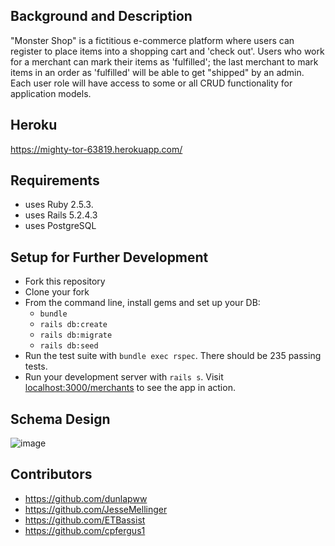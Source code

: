 ## Background and Description

"Monster Shop" is a fictitious e-commerce platform where users can register to place items into a shopping cart and 'check out'. Users who work for a merchant can mark their items as 'fulfilled'; the last merchant to mark items in an order as 'fulfilled' will be able to get "shipped" by an admin. Each user role will have access to some or all CRUD functionality for application models.

## Heroku

  https://mighty-tor-63819.herokuapp.com/

## Requirements

  - uses Ruby 2.5.3.
  - uses Rails 5.2.4.3
  - uses PostgreSQL

## Setup for Further Development

* Fork this repository
* Clone your fork
* From the command line, install gems and set up your DB:
    * `bundle`
    * `rails db:create`
    * `rails db:migrate`
    * `rails db:seed`
* Run the test suite with `bundle exec rspec`. There should be 235 passing tests.
* Run your development server with `rails s`. Visit [localhost:3000/merchants](http://localhost:3000/merchants) to see the app in action.

## Schema Design

![image](https://user-images.githubusercontent.com/45305677/98310092-fd3f6f80-1f80-11eb-80aa-bc1fa9feddb8.png)

## Contributors

 * https://github.com/dunlapww
 * https://github.com/JesseMellinger
 * https://github.com/ETBassist
 * https://github.com/cpfergus1
